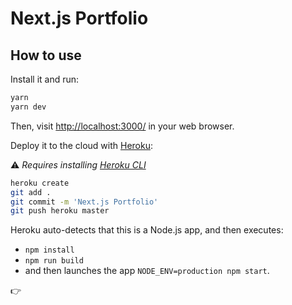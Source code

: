 
# Next.js Portfolio

## How to use

Install it and run:

```bash
yarn
yarn dev
```

Then, visit [http://localhost:3000/](http://localhost:3000/) in your web browser.

Deploy it to the cloud with [Heroku](https://www.heroku.com):

⚠️ *Requires installing [Heroku CLI](https://devcenter.heroku.com/articles/heroku-cli)*

```bash
heroku create
git add .
git commit -m 'Next.js Portfolio'
git push heroku master
```

Heroku auto-detects that this is a Node.js app, and then executes:

* `npm install`
* `npm run build`
* and then launches the app `NODE_ENV=production npm start`.

👉
